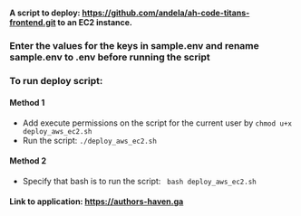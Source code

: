 ####  A script to deploy: https://github.com/andela/ah-code-titans-frontend.git to an EC2 instance.

### Enter the values for the keys in sample.env and rename sample.env to .env before running the script

### To run deploy script:
#### Method 1
 - Add execute permissions on the script for the current user by
   `chmod u+x deploy_aws_ec2.sh`
 - Run the script:
   `./deploy_aws_ec2.sh`

#### Method 2
 - Specify that bash is to run the script:
  ` bash deploy_aws_ec2.sh`


#### Link to application: https://authors-haven.ga
